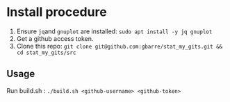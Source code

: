 # Install procedure

1. Ensure `jq`and `gnuplot` are installed: `sudo apt install -y jq gnuplot`
2. Get a github access token.
3. Clone this repo: `git clone git@github.com:gbarre/stat_my_gits.git && cd stat_my_gits/src`

## Usage

Run build.sh : `./build.sh <github-username> <github-token>`
